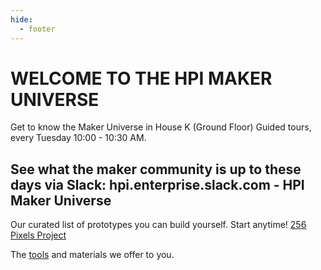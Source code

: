```yaml
---
hide:
  - footer
---
```


# WELCOME TO THE HPI MAKER UNIVERSE

Get to know the Maker Universe in House K (Ground Floor) Guided tours, every Tuesday 10:00 - 10:30 AM.

See what the maker community is up to these days via Slack: hpi.enterprise.slack.com - HPI Maker Universe
---
Our curated list of prototypes you can build yourself. Start anytime!
[256 Pixels Project](./projects/256-pixels-projects.md)

The [tools](./tools/tools.md) and materials we offer to you.